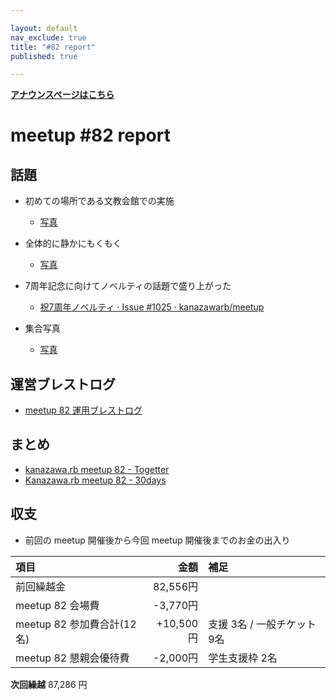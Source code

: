 ```yaml
---

layout: default
nav_exclude: true
title: "#82 report"
published: true

---
```


<div style="text-align: left;"><a href="/82/"><strong>アナウンスページはこちら</strong></a></div>

# meetup #82 report

## 話題

* 初めての場所である文教会館での実施
  + [写真](https://twitter.com/kiyohara/status/1139754741657829376)

* 全体的に静かにもくもく
  + [写真](https://twitter.com/Yukimitsu_Izawa/status/1139760873424052229)

* 7周年記念に向けてノベルティの話題で盛り上がった
  + [祝7周年ノベルティ · Issue \#1025 · kanazawarb/meetup](https://github.com/kanazawarb/meetup/issues/1025)

* 集合写真
  + [写真](https://twitter.com/kiyohara/status/1139807376565866496)

## 運営ブレストログ

* [meetup 82 運用ブレストログ](https://github.com/kanazawarb/meetup/wiki/meetup-82-%E9%81%8B%E7%94%A8%E3%83%96%E3%83%AC%E3%82%B9%E3%83%88%E3%83%AD%E3%82%B0)

## まとめ

* [kanazawa.rb meetup 82 - Togetter](https://togetter.com/li/1366536)
* [Kanazawa.rb meetup 82 - 30days](http://30d.jp/kzrb/72)


<!-- 分かっている範囲でリンクがあれば列挙する
## スライド

* XXX

-->

<!-- 分かっている範囲でリンクがあれば列挙する
## 参加者のブログ

* XXX

-->


## 収支

* 前回の meetup 開催後から今回 meetup 開催後までのお金の出入り

|項目                           |金額         |補足                                               |
|:------------------------------|------------:|:--------------------------------------------------|
| 前回繰越金                    |    82,556円 |                                                   |
| meetup 82 会場費              |    -3,770円 |                                                   |
| meetup 82 参加費合計(12名)    |   +10,500円 | 支援 3名 / 一般チケット 9名                       |
| meetup 82 懇親会優待費        |    -2,000円 | 学生支援枠 2名                                    |

**次回繰越**  87,286 円
